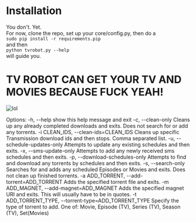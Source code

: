 # Installation

You don't. Yet.  
For now, clone the repo, set up your core/config.py, then do a  
```sudo pip install -r requirements.pip ```  
and then  
```python tvrobot.py --help```  
will guide you.  



# TV ROBOT CAN GET YOUR TV AND MOVIES BECAUSE FUCK YEAH!

![lol](http://i.imgur.com/C0aKB.gif "HATERS GONNA HATE")


Options:
  -h, --help            show this help message and exit
  -c, --clean-only      Cleans up any already completed downloads and exits.
                        Does not search for or add any torrents.
  -i CLEAN_IDS, --clean-ids=CLEAN_IDS
                        Cleans up specific Transmission download ids and then
                        stops. Comma separated list.
  -u, --schedule-updates-only
                        Attempts to update any existing schedules and then
                        exits.
  -x, --sms-update-only
                        Attempts to add any newly received sms schedules and
                        then exits.
  -p, --download-schedules-only
                        Attempts to find and download any torrents by
                        schedules and then exits.
  -s, --search-only     Searches for and adds any scheduled Episodes or Movies
                        and exits. Does not clean up finished torrents.
  -a ADD_TORRENT, --add-torrent=ADD_TORRENT
                        Adds the specified torrent file and exits.
  -m ADD_MAGNET, --add-magnet=ADD_MAGNET
                        Adds the specified magnet URI and exits. This will
                        usually have to be in quotes.
  -t ADD_TORRENT_TYPE, --torrent-type=ADD_TORRENT_TYPE
                        Specify the type of torrent to add. One of: Movie,
                        Episode (TV), Series (TV), Season (TV), Set(Movies)
